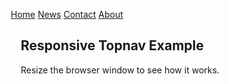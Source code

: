<html lang="en">
<head>
<link href="//maxcdn.bootstrapcdn.com/bootstrap/4.1.1/css/bootstrap.min.css" rel="stylesheet" id="bootstrap-css">
<script src="//maxcdn.bootstrapcdn.com/bootstrap/4.1.1/js/bootstrap.min.js"></script>
<script src="//cdnjs.cloudflare.com/ajax/libs/jquery/3.2.1/jquery.min.js"></script>
<title>Anchorheart</title>
<meta charset="utf-8">
<meta name="viewport" content="width=device-width, initial-scale=1">
<meta name="author" content="Taybah Mohammad">
<meta name="viewport" content="width=device-width, initial-scale=1">
<link rel="stylesheet" href="https://cdnjs.cloudflare.com/ajax/libs/font-awesome/4.7.0/css/font-awesome.min.css">
<style>
* {
  box-sizing: border-box;
}

body {
  font-family: Arial, Helvetica, sans-serif;
}

/* Style the header */
header {
  background-color: #666;
  padding: 30px;
  text-align: center;
  font-size: 35px;
  color: white;
}

/* Create two columns/boxes that floats next to each other */
nav {
  float: left;
  width: 30%;
  height: 300px; /* only for demonstration, should be removed */
  background: #ccc;
  padding: 20px;
}

/*style the list in the footer*/
nav2 {
  text-align: center;
  width: 500%;
  height: 200px; /* only for demonstration, should be removed */
  background: ;
  padding: 20px;
}

/* Style the list inside the menu */
nav ul {
  list-style-type: none;
  padding: 0;
}

article {
  float: left;
  padding: 20px;
  width: 100%;
  background-color: #f1f1f1;
  height: 500px; /* only for demonstration, should be removed */
}

/* Clear floats after the columns */
section::after {
  content: "";
  display: table;
  clear: both;
}

/* Responsive layout - makes the two columns/boxes stack on top of each other instead of next to each other, on small screens */
@media (max-width: 600px) {
  nav, article {
    width: 100%;
    height: auto;
  }
}
.button {
  border: none;
  color: white;
  padding: 16px 32px;
  text-align: center;
  text-decoration: none;
  display: inline-block;
  font-size: 16px;
  margin: 4px 2px;
  transition-duration: 0.4s;
  cursor: pointer;
}

.button1 {
  background-color: white;
  color: black;
  border: 2px solid #4CAF50;
}

.button1:hover {
  background-color: #4CAF50;
  color: white;
}

.button2 {
  background-color: white;
  color: black;
  border: 2px solid #008CBA;
}

.button2:hover {
  background-color: #008CBA;
  color: white;
}

.topnav {
  overflow: hidden;
  background-color: #333;
}

.topnav a {
  float: left;
  display: block;
  color: #f2f2f2;
  text-align: center;
  padding: 14px 16px;
  text-decoration: none;
  font-size: 17px;
}

.topnav a:hover {
  background-color: #ddd;
  color: black;
}

.topnav a.active {
  background-color: #04AA6D;
  color: white;
}

.topnav .icon {
  display: none;
}

@media screen and (max-width: 600px) {
  .topnav a:not(:first-child) {display: none;}
  .topnav a.icon {
    float: right;
    display: block;
  }
}

@media screen and (max-width: 600px) {
  .topnav.responsive {position: relative;}
  .topnav.responsive .icon {
    position: absolute;
    right: 0;
    top: 0;
  }
  .topnav.responsive a {
    float: none;
    display: block;
    text-align: left;
  }
}
</style>
</head>
<body>
<div class="topnav" id="myTopnav">
  <a href="#home" class="active">Home</a>
  <a href="#news">News</a>
  <a href="#contact">Contact</a>
  <a href="#about">About</a>
  <a href="javascript:void(0);" class="icon" onclick="myFunction()">
    <i class="fa fa-bars"></i>
  </a>
</div>

<div style="padding-left:16px">
  <h2>Responsive Topnav Example</h2>
  <p>Resize the browser window to see how it works.</p>
</div>

<script>
function myFunction() {
  var x = document.getElementById("myTopnav");
  if (x.className === "topnav") {
    x.className += " responsive";
  } else {
    x.className = "topnav";
  }
}

<header>
 <h2>Welcome to</h2>
 <h1 style="font-size:50px;">Anchorheart</h1>
  </header>
    
  <article>
    <p>Anchoheart is a Remote from home start up volunteer project. It’s a virtual support network that provides individualized one on one support. Our mission is to promote connection, community, end loneliness and isolation. Anchorheart support buddies are caring individuals that provide virtual non proffesional individualized emotional support and companionship to clients. </p>
    <p>Clients are not the only ones who will receive support. Volunteers will also be able to have community connection and support anytime they need it. Here at Anchorheart we don’t have employees, we have family. If you want to be a part of the Anchorheart family, sign up to be a volunteer or a client.</p>
  </article>

  <h1>The button element - Styled with CSS</h1>
<p>Change the background color of a button with the background-color property:</p>

<button class="button button1">Green</button>
<button class="button button2">Blue</button>

<div class="footer-dark">
        <footer class="kilimanjaro_area">
        <!-- Top Footer Area Start -->
            <b></b>
            <b></b>
        <div class="foo_top_header_one section_padding_100_70">
            <div class="container">
                <div class="row">
                    <div class="col-12 col-md-6 col-lg-3">
                        <div class="kilimanjaro_part">
                            <h5>About Us</h5>
                            <p>It includes rich features & contents. It's designed & developed based on One Page/ Multi-page Layout,blog themes,world press themes and blogspot. You can use any layout from any demo anywhere.</p>
                            <p>Our company is completely creative, clean & 100% responsive website. Put your business into next level with us.</p>
                        </div>
                        <div class="kilimanjaro_part m-top-15">
                          
                        </div>
                    </div>
                    <div class="col-12 col-md-6 col-lg-3">

                        <div class="kilimanjaro_part m-top-15">
                            <h5>Important Links</h5>
                            <ul class="kilimanjaro_links">
                                <li><a href="#"><i class="fa fa-angle-right" aria-hidden="true"></i>Terms & Conditions</a></li>
                                <li><a href="#"><i class="fa fa-angle-right" aria-hidden="true"></i>About Licences</a></li>
                                <li><a href="https://anchor-heart.github.io/message.html"><i class="fa fa-angle-right" aria-hidden="true"></i>Help & Support</a></li>
                                <li><a href="#"><i class="fa fa-angle-right" aria-hidden="true"></i>Careers</a></li>
                                <li><a href="#"><i class="fa fa-angle-right" aria-hidden="true"></i>Privacy Policy</a></li>
                                <li><a href="#"><i class="fa fa-angle-right" aria-hidden="true"></i>FAQ</a></li>
                            </ul>
                        </div>
                    </div>
                    <div class="col-12 col-md- col-lg-3">
                        <div class="kilimanjaro_part">
                            <h5>Quick Contact</h5>
                            <div class="kilimanjaro_single_contact_info">
                                <h5>Phone:</h5>
                                <p>+1 301-219-5519</p>
                            </div>
                            <div class="kilimanjaro_single_contact_info">
                                <h5>Email:</h5>
                                <p>annahewi@me.com </p>
                              <p style="color:blue;"> <a href="https://anchor-heart.github.io/message.html">  Send us a message</a></p>
                            </div>
                        </div>
                        <div class="kilimanjaro_part">
                         
                            
                        </div>
                    </div>
                </div>
            </div>
        </div>
        <!-- Footer Bottom Area Start -->
        <div class=" kilimanjaro_bottom_header_one section_padding_50 text-center">
            <div class="container">
                <div class="row">
                    <div class="col-12">
                        <p>© All Rights Reserved by <a href="#">Anchorheart<i class="fa fa-love"></i></a></p>
                    </div>
                </div>
            </div>
        </div>
    </footer>
